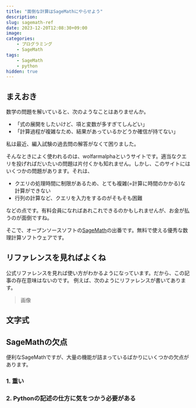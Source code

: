 ```yaml
---
title: "面倒な計算はSageMathにやらせよう"
description: 
slug: sagemath-ref
date: 2023-12-20T12:08:30+09:00
image: 
categories:
    - プログラミング
    - SageMath
tags:
    - SageMath
    - python
hidden: true
---
```


## まえおき
数学の問題を解いていると、次のようなことはありませんか。

- 「式の展開をしたいけど、項と変数が多すぎてしんどい」
- 「計算過程が複雑なため、結果があっているかどうか確信が持てない」

私は最近、編入試験の過去問の解答がなくて困りました。

そんなときによく使われるのは、wolfarmalphaというサイトです。適当なクエリを投げればだいたいの問題は片付くかも知れません。しかし、このサイトにはいくつかの問題があります。それは、
- クエリの処理時間に制限があるため、とても複雑(=計算に時間のかかる)な計算ができない
- 行列の計算など、クエリを入力をするのがそもそも困難

などの点です。有料会員になればあれこれできるのかもしれませんが、お金が払うのが面倒ですね。

そこで、オープンソースソフトの[SageMath](https://www.sagemath.org/)の出番です。無料で使える優秀な数理計算ソフトウェアです。

## リファレンスを見ればよくね
公式リファレンスを見れば使い方がわかるようになっています。だから、この記事の存在意味はないのです。
例えば、次のようにリファレンスが書いてあります。

> 画像



## 文字式






## SageMathの欠点
便利なSageMathですが、大量の機能が詰まっているばかりにいくつかの欠点があります。

### 1. 重い


### 2. Pythonの記述の仕方に気をつかう必要がある


